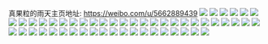 真果粒的雨天主页地址: https://weibo.com/u/5662889439 
![](https://wx4.sinaimg.cn/mw2000/006beUergy1h9191ri5faj30u0140na6.jpg) 
![](https://wx4.sinaimg.cn/mw2000/006beUerly1h8hjomofquj32c0340b2a.jpg) 
![](https://wx4.sinaimg.cn/mw2000/006beUerly1h8hjpmzhytj30u014ealx.jpg) 
![](https://wx4.sinaimg.cn/mw2000/006beUerly1h8hjpmohczj30o10vawlo.jpg) 
![](https://wx4.sinaimg.cn/mw2000/006beUerly1h88dxxffazj30u01407cq.jpg) 
![](https://wx4.sinaimg.cn/mw2000/006beUerly1h88dxwc5ldj30u011xwnd.jpg) 
![](https://wx4.sinaimg.cn/mw2000/006beUerly1h88e5odw9aj30u012hgt1.jpg) 
![](https://wx4.sinaimg.cn/mw2000/006beUerly1h88dxws9frj30u0140dp5.jpg) 
![](https://wx4.sinaimg.cn/mw2000/006beUerly1h81eeise69j321y2zj7wh.jpg) 
![](https://wx4.sinaimg.cn/mw2000/006beUerly1h81eekeey3j324936cb2a.jpg) 
![](https://wx4.sinaimg.cn/mw2000/006beUerly1h81eeln7lfj31sd2nanpd.jpg) 
![](https://wx4.sinaimg.cn/mw2000/006beUerly1h81een8m7yj324936cx6p.jpg) 
![](https://wx4.sinaimg.cn/mw2000/006beUerly1h81eeoofthj324936cnpd.jpg) 
![](https://wx4.sinaimg.cn/mw2000/006beUerly1h81eer0v4bj324936cx6p.jpg) 
![](https://wx4.sinaimg.cn/mw2000/006beUerly1h81eepg6d1j31uz2zn1kx.jpg) 
![](https://wx4.sinaimg.cn/mw2000/006beUerly1h81eewxvh8j31wk2mz1kx.jpg) 
![](https://wx4.sinaimg.cn/mw2000/006beUerly1h81eesxvdbj31p42gw1kx.jpg) 
![](https://wx4.sinaimg.cn/mw2000/006beUerly1h81eeygpgaj324936cnpd.jpg) 
![](https://wx4.sinaimg.cn/mw2000/006beUerly1h81eesd7gcj324936c1ky.jpg) 
![](https://wx4.sinaimg.cn/mw2000/006beUerly1h81eeuadkcj324936c1ky.jpg) 
![](https://wx4.sinaimg.cn/mw2000/006beUerly1h81eevpwgnj324936c1ky.jpg) 
![](https://wx4.sinaimg.cn/mw2000/006beUerly1h81eewefkgj32092vue81.jpg) 
![](https://wx4.sinaimg.cn/mw2000/006beUerly1h7zys61wsoj32tc1x5x6p.jpg) 
![](https://wx4.sinaimg.cn/mw2000/006beUerly1h7zys2jdyzj321423e1i2.jpg) 
![](https://wx4.sinaimg.cn/mw2000/006beUerly1h7zys447kbj32c0340u0x.jpg) 
![](https://wx4.sinaimg.cn/mw2000/006beUerly1h7zys518fbj31m32h3npd.jpg) 
![](https://wx4.sinaimg.cn/mw2000/006beUerly1h7zys24hddj31qr2fbh5w.jpg) 
![](https://wx4.sinaimg.cn/mw2000/006beUerly1h7vem4g1whj30u0190dkn.jpg) 
![](https://wx4.sinaimg.cn/mw2000/006beUerly1h7vem5357wj30u01ag466.jpg) 
![](https://wx4.sinaimg.cn/mw2000/006beUerly1h7vem5i3n8j30u0140tey.jpg) 
![](https://wx4.sinaimg.cn/mw2000/006beUerly1h7vem6qy4kj30u01sz7jh.jpg) 
![](https://wx4.sinaimg.cn/mw2000/006beUerly1h7tczhmorwj30u0190qby.jpg) 
![](https://wx4.sinaimg.cn/mw2000/006beUerly1h7tczkbjbxj30u01907ft.jpg) 
![](https://wx4.sinaimg.cn/mw2000/006beUerly1h7tczn8dkdj30u0190dpg.jpg) 
![](https://wx4.sinaimg.cn/mw2000/006beUerly1h7tczl9zhlj30u0190gw3.jpg) 
![](https://wx4.sinaimg.cn/mw2000/006beUerly1h7tczox59mj30u0190494.jpg) 
![](https://wx4.sinaimg.cn/mw2000/006beUerly1h7tczj83k1j30u0190n6s.jpg) 
![](https://wx4.sinaimg.cn/mw2000/006beUerly1h7tczoanf7j30u01907f4.jpg) 
![](https://wx4.sinaimg.cn/mw2000/006beUerly1h7tczmh3mkj30u0191tih.jpg) 
![](https://wx4.sinaimg.cn/mw2000/006beUerly1h7tczq0izpj30u019012g.jpg) 
![](https://wx4.sinaimg.cn/mw2000/006beUerly1h7tczgo9v3j30u0190gvx.jpg) 
![](https://wx4.sinaimg.cn/mw2000/006beUerly1h7fks3o77yj32c0340x55.jpg) 
![](https://wx4.sinaimg.cn/mw2000/006beUerly1h7fks5mksoj32c03404nd.jpg) 
![](https://wx4.sinaimg.cn/mw2000/006beUerly1h7fks86qw7j32c0340kjo.jpg) 
![](https://wx4.sinaimg.cn/mw2000/006beUerly1h7fksamwyrj32c0340kjn.jpg) 
![](https://wx4.sinaimg.cn/mw2000/006beUerly1h7fkscnq28j32c0340h4k.jpg) 
![](https://wx4.sinaimg.cn/mw2000/006beUerly1h7fksdiequj32c03407wh.jpg) 
![](https://wx4.sinaimg.cn/mw2000/006beUerly1h7fksem8v0j32c0340b2a.jpg) 
![](https://wx4.sinaimg.cn/mw2000/006beUerly1h7fksg3vh6j31sc2dshdu.jpg) 
![](https://wx4.sinaimg.cn/mw2000/006beUerly1h7fkshr7voj31sc2ds7ce.jpg) 
![](https://wx4.sinaimg.cn/mw2000/006beUerly1h7fksk7h3jj32c03407wj.jpg) 
